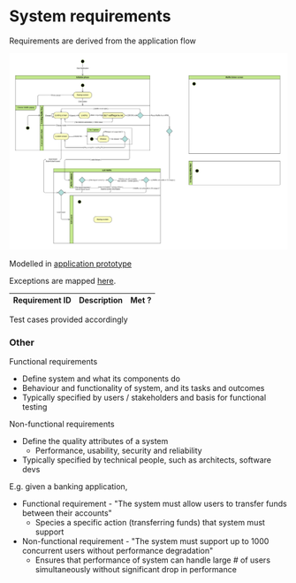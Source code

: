 
# System requirements

Requirements are derived from the application flow

![](../diagrams/application_flow.png)

Modelled in [application prototype](https://www.figma.com/proto/IFupHdMiKBGwpyWTNasSc0/Waffle-Cooker?type=design&node-id=1-3&t=SekCsurbLaWEVJ7G-1&scaling=min-zoom&page-id=0%3A1&starting-point-node-id=1%3A3)

Exceptions are mapped [here](../exceptions/README.md).

| Requirement ID  | Description                               | Met ? |
|-----------------|-------------------------------------------|-------|


Test cases provided accordingly

### Other

Functional requirements

- Define system and what its components do
- Behaviour and functionality of system, and its tasks and outcomes
- Typically specified by users / stakeholders and basis for functional testing

Non-functional requirements

- Define the quality attributes of a system
    - Performance, usability, security and reliability
- Typically specified by technical people, such as architects, software devs

E.g. given a banking application,

- Functional requirement - "The system must allow users to transfer funds between their accounts"
    - Species a specific action (transferring funds) that system must support
- Non-functional requirement - "The system must support up to 1000 concurrent users without performance degradation"
    - Ensures that performance of system can handle large # of users simultaneously without significant drop in performance

